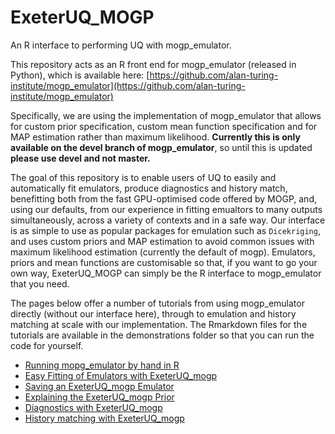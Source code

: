 # ExeterUQ_MOGP
An R interface to performing UQ with mogp_emulator.

This repository acts as an R front end for mogp_emulator (released in Python), which is available here: [https://github.com/alan-turing-institute/mogp_emulator](https://github.com/alan-turing-institute/mogp_emulator)

Specifically, we are using the implementation of mogp_emulator that allows for custom prior specification, custom mean function specification and for MAP estimation rather than maximum likelihood. **Currently this is only available on the devel branch of mogp_emulator**, so until this is updated **please use devel and not master.**

The goal of this repository is to enable users of UQ to easily and automatically fit emulators, produce diagnostics and history match, benefitting both from the fast GPU-optimised code offered by MOGP, and, using our defaults, from our experience in fitting emualtors to many outputs simultaneously, across a variety of contexts and in a safe way. Our interface is as simple to use as popular packages for emulation such as `Dicekriging`, and uses custom priors and MAP estimation to avoid common issues with maximum likelihood estimation (currently the default of mogp). Emulators, priors and mean functions are customisable so that, if you want to go your own way, ExeterUQ_MOGP can simply be the R interface to mogp_emulator that you need.

The pages below offer a number of tutorials from using mogp_emulator directly (without our interface here), through to emulation and history matching at scale with our implementation. The Rmarkdown files for the tutorials are available in the demonstrations folder so that you can run the code for yourself.

- [Running mopg\_emulator by hand in R](mogp_emulator_demo)
- [Easy Fitting of Emulators with ExeterUQ_mogp](Testing_ExeterUQ_mogp.md)
- [Saving an ExeterUQ_mogp Emulator](SavingAndLoading)
- [Explaining the ExeterUQ_mogp Prior](Subjective-Prior-distributions)
- [Diagnostics with ExeterUQ_mogp](mogp_emulator_diagnostics)
- [History matching with ExeterUQ_mogp](HistoryMatchingwithExeterUQ-MOGP)
